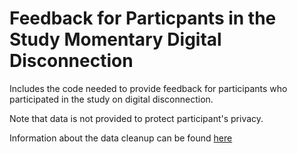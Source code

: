 # Feedback for Particpants in the Study Momentary Digital Disconnection

Includes the code needed to provide feedback for participants who participated in the study on digital disconnection.

Note that data is not provided to protect participant's privacy.

Information about the data cleanup can be found [here](https://github.com/klingelhoefer/Projektseminar-Winter-2022-23/blob/master/connecting_data.qmd)
